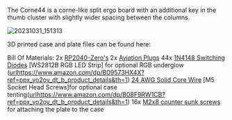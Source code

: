 The Corne44 is a corne-like split ergo board with an additional key in the thumb cluster with slightly wider spacing between the columns.

![20231031_151313](https://github.com/switch10/corne44/assets/6713021/883e544a-1a06-4fc0-abbc-6e3a8be5492d)

3D printed case and plate files can be found here:

Bill Of Materials:
2x [RP2040-Zero's]([url](https://www.amazon.com/RP2040-Zero-High-Performance-Microcontroller-Castellated-Boards-2pcs/dp/B0B2Z3YWB9/ref=sr_1_4?crid=2R3X3IHIH8SXR&keywords=RP2040-Zero&qid=1698799289&s=electronics&sprefix=rp2040-zero%2Celectronics%2C111&sr=1-4)https://www.amazon.com/RP2040-Zero-High-Performance-Microcontroller-Castellated-Boards-2pcs/dp/B0B2Z3YWB9/ref=sr_1_4?crid=2R3X3IHIH8SXR&keywords=RP2040-Zero&qid=1698799289&s=electronics&sprefix=rp2040-zero%2Celectronics%2C111&sr=1-4)
2x [Aviation Plugs]([url](https://www.amazon.com/dp/B07D3DC1PD?psc=1&ref=ppx_yo2ov_dt_b_product_details)https://www.amazon.com/dp/B07D3DC1PD?psc=1&ref=ppx_yo2ov_dt_b_product_details)
44x [1N4148 Switching Diodes]([url](https://www.amazon.com/dp/B0BNMBHKQQ?psc=1&ref=ppx_yo2ov_dt_b_product_details)https://www.amazon.com/dp/B0BNMBHKQQ?psc=1&ref=ppx_yo2ov_dt_b_product_details)
[WS2812B RGB LED Strip] for optional RGB underglow ([url](https://www.amazon.com/dp/B09573HX4X?ref=ppx_yo2ov_dt_b_product_details&th=1)https://www.amazon.com/dp/B09573HX4X?ref=ppx_yo2ov_dt_b_product_details&th=1)
[24 AWG Solid Core Wire]([url](https://www.amazon.com/dp/B09BFFGTLH?ref=ppx_yo2ov_dt_b_product_details&th=1)https://www.amazon.com/dp/B09BFFGTLH?ref=ppx_yo2ov_dt_b_product_details&th=1)
[M5 Socket Head Screws]for optional case tenting([url](https://www.amazon.com/dp/B08F9RW1CB?ref=ppx_yo2ov_dt_b_product_details&th=1)https://www.amazon.com/dp/B08F9RW1CB?ref=ppx_yo2ov_dt_b_product_details&th=1) 
16x [M2x8 counter sunk screws]([url](https://www.amazon.com/NINDEJIN-Countersunk-Replacement-Electronic-Accessories/dp/B0B5CY5LY5/ref=sr_1_6?crid=O46WBTCJA9JE&keywords=m2%2Bscrews%2Bcountersunk&qid=1698800264&sprefix=m2%2Bscrews%2Caps%2C103&sr=8-6&th=1)https://www.amazon.com/NINDEJIN-Countersunk-Replacement-Electronic-Accessories/dp/B0B5CY5LY5/ref=sr_1_6?crid=O46WBTCJA9JE&keywords=m2%2Bscrews%2Bcountersunk&qid=1698800264&sprefix=m2%2Bscrews%2Caps%2C103&sr=8-6&th=1) for attaching the plate to the case
